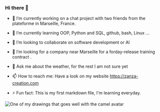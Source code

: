 ### Hi there 👋

<!--
**bruno-coulet/bruno-coulet** is a ✨ _special_ ✨ repository because its `README.md` (this file) appears on your GitHub profile.

Here are some ideas to get you started:
-->

- 🔭 I’m currently working on a chat project with two friends from the plateforme in Marseille, France.
- 🌱 I’m currently learning OOP, Python and SQL, github, bash, Linux ...
- 👯 I’m looking to collaborate on software development or AI
- 🤔 I’m looking for a company near Marseille for a forday-release training contract .
- 💬 Ask me about the weather, for the rest I am not sure yet
- 📫 How to reach me: Have a look on my website https://zanza-creation.com

- ⚡ Fun fact: This is my first markdown file, I'm learning everyday.
<!--
![One of my drawings](https://zanza-creation.com/medias/2022/01/bandeau-orient-desktop.jpg)
-->

![One of my drawings that goes well with the camel avatar](https://zanza-creation.com/medias/2022/01/bandeau-levant-desktop.jpg)
